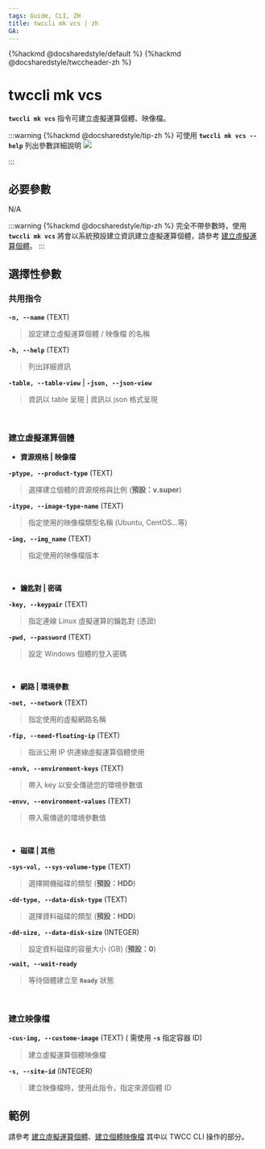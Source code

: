 ```yaml
---
tags: Guide, CLI, ZH
title: twccli mk vcs | zh
GA:
---
```


{%hackmd @docsharedstyle/default %}
{%hackmd @docsharedstyle/twccheader-zh %}

# twccli mk vcs

**`twccli mk vcs`** 指令可建立虛擬運算個體、映像檔。

:::warning
{%hackmd @docsharedstyle/tip-zh %}
可使用 **`twccli mk vcs --help`** 列出參數詳細說明
![](https://cos.twcc.ai/SYS-MANUAL/uploads/upload_eab6bd08cb35d4fb0bccf1cb0cb648e0.png)

:::


## 必要參數

N/A

:::warning
{%hackmd @docsharedstyle/tip-zh %}
完全不帶參數時，使用 **`twccli mk vcs`** 將會以系統預設建立資訊建立虛擬運算個體，請參考 [<ins>建立虛擬運算個體</ins>](https://man.twcc.ai/@twccdocs/doc-vcs-main-zh/https%3A%2F%2Fman.twcc.ai%2F%40twccdocs%2Fguide-vcs-create-zh)。
:::

## 選擇性參數


### 共用指令

**`-n, --name`** (TEXT)
> 設定建立虛擬運算個體 / 映像檔 的名稱

**`-h, --help`** (TEXT)
> 列出詳細資訊

**`-table, --table-view`** | **`-json, --json-view`**
> 資訊以 table 呈現 | 資訊以 json 格式呈現 

<br>

### 建立虛擬運算個體

- **資源規格 | 映像檔**

**`-ptype, --product-type`** (TEXT)
> 選擇建立個體的資源規格與比例 (**預設：v.super**)

**`-itype, --image-type-name`** (TEXT)
> 指定使用的映像檔類型名稱 (Ubuntu, CentOS...等)

**`-img, --img_name`** (TEXT)
> 指定使用的映像檔版本

<br>

- **鑰匙對 | 密碼**

**`-key, --keypair`** (TEXT)
> 指定連線 Linux 虛擬運算的鑰匙對 (憑證)

**`-pwd, --password`** (TEXT)
> 設定 Windows 個體的登入密碼

<br>

- **網路 | 環境參數**

**`-net, --network`** (TEXT)
> 指定使用的虛擬網路名稱

**`-fip, --need-floating-ip`** (TEXT)
> 指派公用 IP 供連線虛擬運算個體使用

**`-envk, --environment-keys`** (TEXT)
> 帶入 key 以安全傳遞您的環境參數值

**`-envv, --environment-values`** (TEXT)
> 帶入需傳遞的環境參數值

<br>

- **磁碟 | 其他**

**`-sys-vol, --sys-volume-type`** (TEXT)
> 選擇開機磁碟的類型 (**預設：HDD**)

**`-dd-type, --data-disk-type`** (TEXT)
> 選擇資料磁碟的類型 (**預設：HDD**)

**`-dd-size, --data-disk-size`** (INTEGER)
> 設定資料磁碟的容量大小 (GB) (**預設：0**)

**`-wait, --wait-ready`**
> 等待個體建立至 **`Ready`** 狀態

<br>

### 建立映像檔

**`-cus-img, --custome-image`** (TEXT) (<i class="fa fa-exclamation-triangle" aria-hidden="true"></i> 需使用 **`-s`** 指定容器 ID)
> 建立虛擬運算個體映像檔

**`-s, --site-id`** (INTEGER)
> 建立映像檔時，使用此指令，指定來源個體 ID



## 範例

請參考 [建立虛擬運算個體](https://man.twcc.ai/@twccdocs/doc-vcs-main-zh/https%3A%2F%2Fman.twcc.ai%2F%40twccdocs%2Fguide-vcs-create-zh)、[建立個體映像檔](https://man.twcc.ai/@twccdocs/doc-vcs-main-zh/https%3A%2F%2Fman.twcc.ai%2F%40twccdocs%2Fvcs-vds-instance-image-zh) 其中以 TWCC CLI 操作的部分。